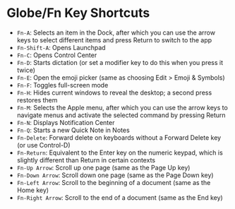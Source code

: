 # Globe/Fn Key Shortcuts

*   `Fn-A`: Selects an item in the Dock, after which you can use the arrow keys to select different items and press Return to switch to the app
*   `Fn-Shift-A`: Opens Launchpad
*   `Fn-C`: Opens Control Center
*   `Fn-D`: Starts dictation (or set a modifier key to do this when you press it twice)
*   `Fn-E`: Open the emoji picker (same as choosing Edit > Emoji & Symbols)
*   `Fn-F`: Toggles full-screen mode
*   `Fn-H`: Hides current windows to reveal the desktop; a second press restores them
*   `Fn-M`: Selects the Apple menu, after which you can use the arrow keys to navigate menus and activate the selected command by pressing Return
*   `Fn-N`: Displays Notification Center
*   `Fn-Q`: Starts a new Quick Note in Notes
*   `Fn-Delete`: Forward delete on keyboards without a Forward Delete key (or use Control-D)
*   `Fn-Return`: Equivalent to the Enter key on the numeric keypad, which is slightly different than Return in certain contexts
*   `Fn-Up Arrow`: Scroll up one page (same as the Page Up key)
*   `Fn-Down Arrow`: Scroll down one page (same as the Page Down key)
*   `Fn-Left Arrow`: Scroll to the beginning of a document (same as the Home key)
*   `Fn-Right Arrow`: Scroll to the end of a document (same as the End key)
